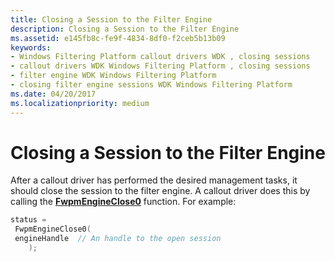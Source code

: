 ```yaml
---
title: Closing a Session to the Filter Engine
description: Closing a Session to the Filter Engine
ms.assetid: e145fb8c-fe9f-4834-8df0-f2ceb5b13b09
keywords:
- Windows Filtering Platform callout drivers WDK , closing sessions
- callout drivers WDK Windows Filtering Platform , closing sessions
- filter engine WDK Windows Filtering Platform
- closing filter engine sessions WDK Windows Filtering Platform
ms.date: 04/20/2017
ms.localizationpriority: medium
---
```


# Closing a Session to the Filter Engine


After a callout driver has performed the desired management tasks, it should close the session to the filter engine. A callout driver does this by calling the [**FwpmEngineClose0**](https://msdn.microsoft.com/library/windows/hardware/ff550072) function. For example:

```C++
status =
 FwpmEngineClose0(
 engineHandle  // An handle to the open session
    );
```

 

 





